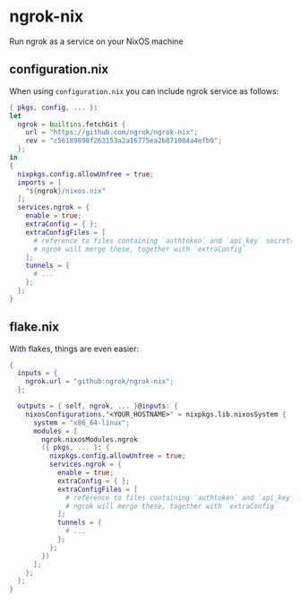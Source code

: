 ngrok-nix
=========

Run ngrok as a service on your NixOS machine

configuration.nix
---------

When using `configuration.nix` you can include ngrok service as follows:

```nix
{ pkgs, config, ... }:
let
  ngrok = builtins.fetchGit {
    url = "https://github.com/ngrok/ngrok-nix";
    rev = "c56189898f263153a2a16775ea2b871084a4efb0";
  };
in
{
  nixpkgs.config.allowUnfree = true;
  imports = [
    "${ngrok}/nixos.nix"
  ];
  services.ngrok = {
    enable = true;
    extraConfig = { };
    extraConfigFiles = [
      # reference to files containing `authtoken` and `api_key` secrets
      # ngrok will merge these, together with `extraConfig`
    ];
    tunnels = {
      # ...
    };
  };
}
```

flake.nix
---------

With flakes, things are even easier:

```nix
{
  inputs = {
    ngrok.url = "github:ngrok/ngrok-nix";
  };

  outputs = { self, ngrok, ... }@inputs: {
    nixosConfigurations."<YOUR_HOSTNAME>" = nixpkgs.lib.nixosSystem {
      system = "x86_64-linux";
      modules = [
        ngrok.nixosModules.ngrok
        ({ pkgs, ... }: {
          nixpkgs.config.allowUnfree = true;
          services.ngrok = {
            enable = true;
            extraConfig = { };
            extraConfigFiles = [
              # reference to files containing `authtoken` and `api_key` secrets
              # ngrok will merge these, together with `extraConfig`
            ];
            tunnels = {
              # ...
            };
          };
        })
      ];
    };
  };
}
```
